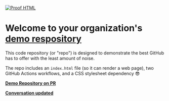 


[![Proof HTML](https://github.com/bnhassin01/demo-repository/actions/workflows/proof-html.yml/badge.svg)](https://github.com/bnhassin01/demo-repository/actions/workflows/proof-html.yml)

# Welcome to your organization's [demo respository](https://github.com/bnhassin01/demo-repository/tree/bnhassin-patch-1#welcome-to-your-organizations-demo-respository-1)

This code repository (or "repo") is designed to demonstrate the best GitHub has to offer with the least amount of noise.

The repo includes an `index.html` file (so it can render a web page), two GitHub Actions workflows, and a CSS stylesheet dependency 😎


**[Demo Repository on PR](https://github.com/bnhassin01/demo-repository/pull/2)**


**[Conversation updated](https://github.com/bnhassin01/demo-repository/issues/3)**